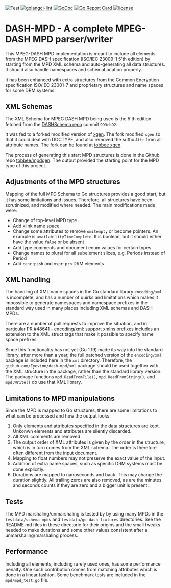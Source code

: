 ![Test](https://github.com/Eyevinn/dash-mpd/workflows/Go/badge.svg)
[![golangci-lint](https://github.com/Eyevinn/dash-mpd/actions/workflows/golangci-lint.yml/badge.svg)](https://github.com/Eyevinn/dash-mpd/actions/workflows/golangci-lint.yml)
[![GoDoc](https://godoc.org/github.com/Eyevinn/dash-mpd?status.svg)](http://godoc.org/github.com/Eyevinn/dash-mpd)
[![Go Report Card](https://goreportcard.com/badge/github.com/Eyevinn/dash-mpd)](https://goreportcard.com/report/github.com/Eyevinn/dash-mpd)
[![license](https://img.shields.io/github/license/Eyevinn/dash-mpd.svg)](https://github.com/Eyevinn/dash-mpd/blob/master/LICENSE)

# DASH-MPD - A complete MPEG-DASH MPD parser/writer

This MPEG-DASH MPD implementation is meant to include all elements from
the MPEG DASH specification (ISO/IEC 23009-1 5'th edition) by starting from the
MPD XML schema and auto-generating all data structures.
It should also handle namespaces and schemaLocation properly.

It has been enhanced with extra structures from the Common Encryption specification
ISO/IEC 23001-7 and proprietary structures and name spaces for some DRM systems.

## XML Schemas

The XML Schema for MPEG DASH MPD being used is the 5'th edition fetched from the
[DASHSchema repo](https://github.com/MPEGGroup/DASHSchema) commit `993cb92`.

It was fed to a forked modified version of [xgen](https://github.com/xuri/xgen).
The fork modified `xgen` so that it could deal with DOCTYPE,
and also removed the suffix `Attr` from all attribute names. The fork can be found at
[tobbee xgen](https://github.com/tobbee/xgen/tree/shorten-attr).

The process of generating this start MPD structures is done in the Github repo
[tobbee/mpdgen](https://github.com/tobbee/mpdgen). The output provided the starting
point for the MPD type of this project.

## Adjustments of the MPD structures

Mapping of the full MPD Schema to Go structures provides a good start, but it has some
limitations and issues. Therefore, all structures have been scrutinized, and modified where
needed. The main modifications made were:

* Change of top-level MPD type
* Add xlink name space
* Change some attributes to remove `omitempty` or become pointers.
  An example is `availabilityTimeComplete`. It is boolean, but it should either have the
  value `false` or be absent
* Add type comments and document enum values for certain types
* Change names to plural for all subelement slices, e.g. Periods instead of Period
* Add `cenc:pssh` and `mspr:pro` DRM elements

## XML handling

The handling of XML name spaces in the Go standard library `encoding/xml` is incomplete,
and has a number of quirks and limitations which makes it impossible to generate
namespaces and namespace prefixes in the standard way used in many places including
XML schemas and DASH MPDs.

There are a number of pull requests to improve the situation, and in particular
[PR #48641 - encoding/xml: support xmlns prefixes](https://github.com/golang/go/pull/48641)
includes an extension to the XML struct tags that make it possible to specify name
space prefixes.

Since this functionality has not yet (Go 1.19) made its way into the standard library, after more
than a year, the full patched version of the `encoding/xml` package is included here
in the `xml` directory. Therefore, the `github.com/Eyevinn/dash-mpd/xml` package should
be used together with the XML structure in the package, rather than the standard library version.
The package functions `mpd.ReadFromFile()`, `mpd.ReadFromString()`, and `mpd.Write()` do use
that XML library.

## Limitations to MPD manipulations

Since the MPD is mapped to Go structures, there are some limitations to what can be processed
and how the output looks:

1. Only elements and attributes specified in the data structures are kept. Unkonwn elements and
   attributes are silently discarded.
2. All XML comments are removed
3. The output order of XML attributes is given by the order in the structure, which is in turn
   comes from the XML schema. The order is therefore often different from the input document.
4. Mapping to float numbers may not preserve the exact value of the input.
5. Addition of extra name spaces, such as specific DRM systems must be done explicitly.
6. Durations are mapped to nanoseconds and back. This may change the duration slightly. All trailing zeros
   are also removed, as are the minutes and seconds counts if they are zero and a bigger unit is present.

## Tests

The MPD marshaling/unmarshaling is tested by by using many MPDs in the `testdata/schema-mpds` and
`testdata/go-dash-fixtures` directories. See the README.md files in these directorie for their
origins and the small tweaks needed to make durations and some other values consistent after a
unmarshaling/marshaling process.

## Performance

Including all elements, including rarely used ones, has some performance penalty.
One such contribution comes from matching attributes which is done in a linear fashion.
Some benchmark tests are included in the `mpd/mpd_test.go` file.
